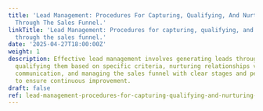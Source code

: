 ```yaml
---
title: 'Lead Management: Procedures For Capturing, Qualifying, And Nurturing Leads
  Through The Sales Funnel.'
linkTitle: 'Lead Management: Procedures for capturing, qualifying, and nurturing leads
  through the sales funnel.'
date: '2025-04-27T18:00:00Z'
weight: 1
description: Effective lead management involves generating leads through various channels,
  qualifying them based on specific criteria, nurturing relationships via targeted
  communication, and managing the sales funnel with clear stages and performance metrics
  to ensure continuous improvement.
draft: false
ref: lead-management-procedures-for-capturing-qualifying-and-nurturing-leads-through-the-sales-funnel
---
```


